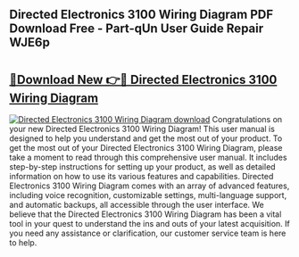 ## Directed Electronics 3100 Wiring Diagram PDF Download Free - Part-qUn User Guide Repair WJE6p

# <h2><a href="http://dfquzai.blite.top/?on=Directed+Electronics+3100+Wiring+Diagram">🔗Download New 👉🔴 Directed Electronics 3100 Wiring Diagram</a></h2>

[![Directed Electronics 3100 Wiring Diagram download](https://i.imgur.com/lujVjoI.png)](http://dfquzai.blite.top/?on=Directed+Electronics+3100+Wiring+Diagram)
Congratulations on your new Directed Electronics 3100 Wiring Diagram! This user manual is designed to help you understand and get the most out of your product. To get the most out of your Directed Electronics 3100 Wiring Diagram, please take a moment to read through this comprehensive user manual. It includes step-by-step instructions for setting up your product, as well as detailed information on how to use its various features and capabilities. Directed Electronics 3100 Wiring Diagram comes with an array of advanced features, including voice recognition, customizable settings, multi-language support, and automatic backups, all accessible through the user interface. We believe that the Directed Electronics 3100 Wiring Diagram has been a vital tool in your quest to understand the ins and outs of your latest acquisition. If you need any assistance or clarification, our customer service team is here to help.
